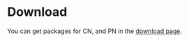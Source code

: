 # Download <a id="download"></a>

You can get packages for CN, and PN in the [download page](../../../download/README.md).
